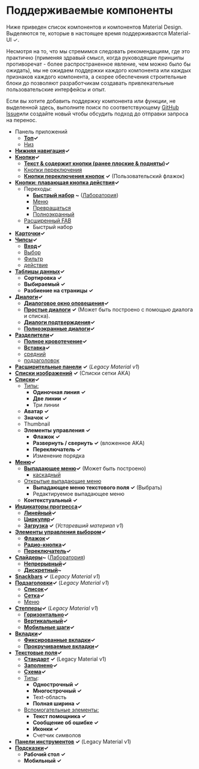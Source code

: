 # Поддерживаемые компоненты

<p class="description">Ниже приведен список компонентов и компонентов Material Design. Выделяются те, которые в настоящее время поддерживаются Material-UI ✓.</p>

Несмотря на то, что мы стремимся следовать рекомендациям, где это практично (применяя здравый смысл, когда руководящие принципы противоречат - более распространенное явление, чем можно было бы ожидать), мы не ожидаем поддержки каждого компонента или каждых признаков каждого компонента, а скорее обеспечения строительные блоки до позволяют разработчикам создавать привлекательные пользовательские интерфейсы и опыт.

Если вы хотите добавить поддержку компонента или функции, не выделенной здесь, выполните поиск по соответствующему [GitHub Issue](https://github.com/mui-org/material-ui/issues)или создайте новый чтобы обсудить подход до отправки запроса на перенос.

- Панель приложений 
  - **[Топ](https://material.io/design/components/app-bars-top.html)✓**
  - [Низ](https://material.io/design/components/app-bars-bottom.html)
- **[Нижняя навигация](https://material.io/design/components/bottom-navigation.html)✓**
- **[Кнопки](https://material.io/design/components/buttons.html)✓** 
  - **[Текст & содержит кнопки (ранее плоские & подняты)](https://material.io/design/components/buttons.html)✓**
  - [Кнопки переключения](https://material.io/design/components/buttons.html#buttons-toggle-buttons)
  - **[Кнопки переключения кнопок](https://material.io/design/components/buttons.html#toggle-button) ✓** (Пользовательский флажок)
- **[Кнопки: плавающая кнопка действия](https://material.io/design/components/buttons-floating-action-button.html)✓** 
  - Переходы: 
    - **[Быстрый набор](https://material.io/design/components/buttons-floating-action-button.html#types-of-transitions) ~** ([Лаборатория](/lab/about/))
    - [Меню](https://material.io/design/components/buttons-floating-action-button.html#types-of-transitions)
    - [Превращаться](https://material.io/design/components/buttons-floating-action-button.html#types-of-transitions)
    - [Полноэкранный](https://material.io/design/components/buttons-floating-action-button.html#types-of-transitions)
  - [Расширенный FAB](https://material.io/design/components/buttons-floating-action-button.html#extended-fab) 
    - Быстрый набор
- **[Карточки](https://material.io/design/components/cards.html)✓**
- **[Чипсы](https://material.io/design/components/chips.html)✓** 
  - **[Вход](https://material.io/design/components/chips.html#input-chips)✓**
  - [Выбор](https://material.io/design/components/chips.html#choice-chips)
  - [Фильтр](https://material.io/design/components/chips.html#filter-chips)
  - [действие](https://material.io/design/components/chips.html#action-chips)
- **[Таблицы данных](https://material.io/design/components/data-tables.html)✓** 
  - **Сортировка ✓**
  - **Выбираемый ✓**
  - **Разбиение на страницы ✓**
- **[Диалоги](https://material.io/design/components/dialogs.html)✓** 
  - **[Диалоговое окно оповещения](https://material.io/design/components/dialogs.html#alert-dialog)✓**
  - **[Простые диалоги](https://material.io/design/components/dialogs.html#simple-dialog) ✓** (Может быть построено с помощью диалога и списка).
  - **[Диалоги подтверждения](https://material.io/design/components/dialogs.html#confirmation-dialog)✓**
  - **[Полноэкранные диалоги](https://material.io/design/components/dialogs.html#full-screen-dialog)✓**
- **[Разделители](https://material.io/design/components/dividers.html)✓** 
  - **[Полное кровотечение](https://material.io/design/components/dividers.html#types)✓**
  - **[Вставка](https://material.io/design/components/dividers.html#types)✓**
  - [средний](https://material.io/design/components/dividers.html#types)
  - [подзаголовок](https://material.io/design/components/dividers.html#types)
- **[Расширительные панели](https://material.io/archive/guidelines/components/expansion-panels.html) ✓** (*Legacy Material v1*)
- **[Списки изображений](https://material.io/design/components/image-lists.html) ✓** (Списки сетки AKA)
- **[Списки](https://material.io/design/components/lists.html)✓** 
  - [Типы:](https://material.io/design/components/lists.html#types) 
    - **Одиночная линия ✓**
    - **Две линии ✓**
    - Три линии
  - **Аватар ✓**
  - **Значок ✓**
  - Thumbnail
  - **Элементы управления ✓** 
    - **Флажок ✓**
    - **Развернуть / свернуть ✓** (вложенное AKA)
    - **Переключатель ✓**
    - Изменение порядка
- **[Меню](https://material.io/design/components/menus.html)✓** 
  - **[Выпадающее меню](https://material.io/design/components/menus.html#dropdown-menu)✓** (Может быть построено) 
    - [каскадный](https://material.io/design/components/menus.html#dropdown-menu)
  - [Открытые выпадающие меню](https://material.io/design/components/menus.html#exposed-dropdown-menu) 
    - **Выпадающее меню текстового поля ✓** (Выбрать)
    - Редактируемое выпадающее меню
  - **Контекстуальный ✓**
- **[Индикаторы прогресса](https://material.io/design/components/progress-indicators.html)✓** 
  - **[Линейный](https://material.io/design/components/progress-indicators.html#linear-progress-indicators)✓**
  - **[Циркуляр](https://material.io/design/components/progress-indicators.html#circular-progress-indicators)✓**
  - **[Загрузка](https://material.io/archive/guidelines/components/progress-activity.html) ✓** (*Устаревший материал v1*)
- **[Элементы управления выбором](https://material.io/design/components/selection-controls.html)✓** 
  - **[Флажок](https://material.io/design/components/selection-controls.html#checkboxes)✓**
  - **[Радио-кнопка](https://material.io/design/components/selection-controls.html#radio-buttons)✓**
  - **[Переключатель](https://material.io/design/components/selection-controls.html#switches)✓**
- **[Слайдеры](https://material.io/design/components/sliders.html)~** ([Лаборатория](/lab/about/)) 
  - **[Непрерывный](https://material.io/design/components/sliders.html#continuous-slider)✓**
  - **[Дискретный](https://material.io/design/components/sliders.html#discrete-slider)~**
- **[Snackbars](https://material.io/design/components/snackbars.html) ✓** (*Legacy Material v1*)
- **[Подзаголовки](https://material.io/archive/guidelines/components/subheaders.html)✓** (*Legacy Material v1*) 
  - **[Список](https://material.io/archive/guidelines/components/subheaders.html#subheaders-list-subheaders)✓**
  - **[Сетка](https://material.io/archive/guidelines/components/subheaders.html#subheaders-list-subheaders)✓**
  - [Меню](https://material.io/archive/guidelines/components/subheaders.html#subheaders-list-subheaders)
- **[Степперы](https://material.io/archive/guidelines/components/steppers.html)✓** (*Legacy Material v1*) 
  - **[Горизонтально](https://material.io/archive/guidelines/components/steppers.html#steppers-types-of-steppers)✓**
  - **[Вертикальный](https://material.io/archive/guidelines/components/steppers.html#steppers-types-of-steppers)✓**
  - **[Мобильные шаги](https://material.io/archive/guidelines/components/steppers.html#steppers-types-of-steps)✓**
- **[Вкладки](https://material.io/design/components/tabs.html)✓** 
  - **[Фиксированные вкладки](https://material.io/design/components/tabs.html#fixed-tabs)✓**
  - **[Прокручиваемые вкладки](https://material.io/design/components/tabs.html#scrollable-tabs)✓**
- **[Текстовые поля](https://material.io/design/components/text-fields.html)✓** 
  - **[Стандарт](https://material.io/archive/guidelines/components/text-fields.html) ✓** (Legacy Material v1)
  - **[Заполнено](https://material.io/design/components/text-fields.html#filled-text-field)✓**
  - **[Схема](https://material.io/design/components/text-fields.html#outlined-text-field)✓**
  - [Типы](https://material.io/design/components/text-fields.html#input-types): 
    - **Однострочный ✓**
    - **Многострочный ✓**
    - Text-область
    - **Полная ширина ✓**
  - [Вспомогательные элементы:](https://material.io/design/components/text-fields.html#anatomy) 
    - **Текст помощника ✓**
    - **Сообщение об ошибке ✓**
    - **Иконки ✓**
    - Счетчик символов
- **[Панели инструментов](https://material.io/archive/guidelines/components/toolbars.html) ✓** (Legacy Material v1)
- **[Подсказки](https://material.io/design/components/tooltips.html)✓** 
  - **Рабочий стол ✓**
  - **Мобильный ✓**